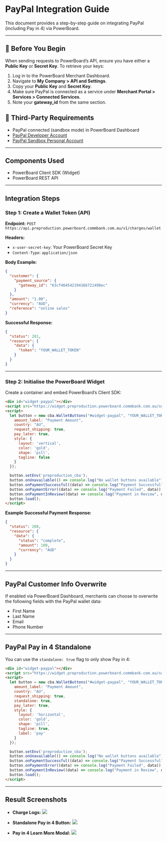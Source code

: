 # PayPal Integration Guide

This document provides a step-by-step guide on integrating PayPal (including Pay in 4) via PowerBoard.

---

## 🔑 Before You Begin

When sending requests to PowerBoard’s API, ensure you have either a **Public Key** or **Secret Key**. To retrieve your keys:

1. Log in to the PowerBoard Merchant Dashboard.
2. Navigate to **My Company > API and Settings**.
3. Copy your **Public Key** and **Secret Key**.
4. Make sure PayPal is connected as a service under **Merchant Portal > Services > Connected Services**.
5. Note your **gateway_id** from the same section.

## 🚧 Third-Party Requirements

- PayPal connected (sandbox mode) in PowerBoard Dashboard
- [PayPal Developer Account](https://developer.paypal.com/signup/)
- [PayPal Sandbox Personal Account](https://developer.paypal.com/tools/sandbox/)

---

## Components Used

- PowerBoard Client SDK (Widget)
- PowerBoard REST API

---

## Integration Steps

### Step 1: Create a Wallet Token (API)

**Endpoint:** `POST https://api.preproduction.powerboard.commbank.com.au/v1/charges/wallet`

**Headers:**
- `x-user-secret-key`: Your PowerBoard Secret Key
- `Content-Type`: `application/json`

**Body Example:**
```json
{
  "customer": {
    "payment_source": {
      "gateway_id": "63cf464542194166721498ec"
    }
  },
  "amount": "1.00",
  "currency": "AUD",
  "reference": "online sales"
}
```

**Successful Response:**
```json
{
  "status": 201,
  "resource": {
    "data": {
      "token": "YOUR_WALLET_TOKEN"
    }
  }
}
```

---

### Step 2: Initialise the PowerBoard Widget

Create a container and embed PowerBoard’s Client SDK:

```html
<div id="widget-paypal"></div>
<script src="https://widget.preproduction.powerboard.commbank.com.au/sdk/latest/widget.umd.min.js"></script>
<script>
  let button = new cba.WalletButtons("#widget-paypal", "YOUR_WALLET_TOKEN", {
    amount_label: "Payment Amount",
    country: "AU",
    request_shipping: true,
    pay_later: true,
    style: {
      layout: 'vertical',
      color: 'gold',
      shape: 'pill',
      tagline: false
    }
  });

  button.setEnv('preproduction_cba');
  button.onUnavailable(() => console.log("No wallet buttons available"));
  button.onPaymentSuccessful((data) => console.log("Payment Successful", data));
  button.onPaymentError((data) => console.log("Payment Failed", data));
  button.onPaymentInReview((data) => console.log("Payment in Review", data));
  button.load();
</script>
```

**Example Successful Payment Response:**
```json
{
  "status": 200,
  "resource": {
    "data": {
      "status": "complete",
      "amount": 100,
      "currency": "AUD"
    }
  }
}
```

---

## PayPal Customer Info Overwrite

If enabled via PowerBoard Dashboard, merchants can choose to overwrite the following fields with the PayPal wallet data:

- First Name
- Last Name
- Email
- Phone Number

---

## PayPal Pay in 4 Standalone

You can use the `standalone: true` flag to only show Pay in 4:

```html
<div id="widget-paypal"></div>
<script src="https://widget.preproduction.powerboard.commbank.com.au/sdk/latest/widget.umd.min.js"></script>
<script>
  let button = new cba.WalletButtons("#widget-paypal", "YOUR_WALLET_TOKEN", {
    amount_label: "Payment Amount",
    country: "AU",
    request_shipping: true,
    standalone: true,
    pay_later: true,
    style: {
      layout: 'horizontal',
      color: 'gold',
      shape: 'pill',
      tagline: true,
      label: 'pay'
    }
  });

  button.setEnv('preproduction_cba');
  button.onUnavailable(() => console.log("No wallet buttons available"));
  button.onPaymentSuccessful((data) => console.log("Payment Successful", data));
  button.onPaymentError((data) => console.log("Payment Failed", data));
  button.onPaymentInReview((data) => console.log("Payment in Review", data));
  button.load();
</script>
```

---

## Result Screenshots

- **Charge Logs:**
  ![](https://files.readme.io/f8db22d-image.png)

- **Standalone Pay in 4 Button:**
  ![](https://files.readme.io/29ee8de-image.png)

- **Pay in 4 Learn More Modal:**
  ![](https://files.readme.io/a4f580d-image.png)
